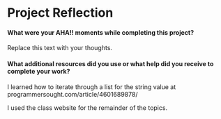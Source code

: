 # Project Reflection

#### What were your AHA!! moments while completing this project?

Replace this text with your thoughts.

#### What additional resources did you use or what help did you receive to complete your work?

I learned how to iterate through a list for the string value at programmersought.com/article/4601689878/

I used the class website for the remainder of the topics.
